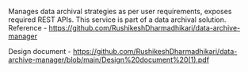 Manages data archival strategies as per user requirements, exposes required REST APIs.
This service is part of a data archival solution.
Reference - 
https://github.com/RushikeshDharmadhikari/data-archive-manager

Design document - https://github.com/RushikeshDharmadhikari/data-archive-manager/blob/main/Design%20document%20(1).pdf
